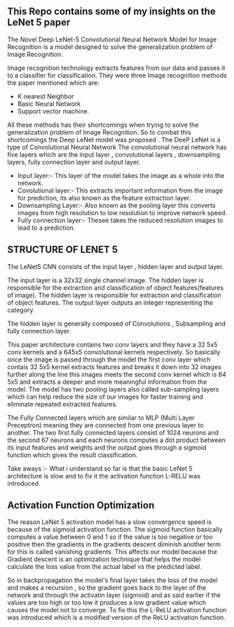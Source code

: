 ## This Repo contains some  of my insights on the LeNet 5 paper ##

The Novel Deep LeNet-5 Convolutional Neural Network Model for Image Recognition is a model designed
to  solve the generalization problem of Image Recognition.

Image recognition technology extracts features from our data and passes it to a classifier for classification.
They were three Image recognition methods the paper mentioned which are:
- K nearest Neighbor
- Basic Neural Network
- Support vector machine.

All these methods has their shortcomings when trying to solve the generalization problem of Image Recognition.
So to combat this shortcomings the Deep LeNet model was proposed .
The DeeP LeNet is a type of Convolutional Neural Network
The convolutional neural network has five layers which are the input layer , convolutional layers , downsampling layers,
fully connection layer and output layer.
- Input layer:- This layer of the model takes the image as a whole into the network.
- Covolutional layer:- This extracts important information from the image for prediction, its also known as the feature extraction layer.
- Downsampling Layer:- Also known as the pooling layer this converts images from high resolution to low resolution to improve network
  speed.
- Fully connection layer:- Thesee takes the reduced resolution images to lead to a prediction.

## STRUCTURE OF LENET 5
The LeNet5 CNN consists of the input layer , hidden layer and output layer.


The input layer is a 32x32 single channel image. The hidden layer is responsible for the extraction and classification of object features(features of image).
The hidden layer is responsible for extraction and classification of object features.
The output layer  outputs an integer representing the category.

The hidden layer is generally composed of Convolutions , Subsampling and fully connection layer.

This paper architecture contains two conv layers and they have a 32 5x5 conv kernels and a 645x5 convolutional kernels
respectively. So basically once the image is passed through the model the first conv layer which contais 32 5x5 kernel 
extracts features and breaks it down into 32 images further along the line this images meets the second conv kernel which is
64 5x5 and extracts a deeper and more meaningful information from the model.
The model has two pooling layers also called sub-sampling layers which can help reduce the size of our images  for faster training and 
eliminate repeated extracted features.

The Fully Connected layers which are similar to MLP (Multi Layer Preceptron) meaning they are connected from one previous layer to another.
The two first fully connected layers consist of 1024 neurons and the second 67 neurons and each neurons computes a dot product between its
input features and weights and the output goes through a sigmoid function which gives the result classification.

Take aways  :- What i understand so far is that the basic LeNet 5 architecture is slow and to fix it the activation function L-RELU was introduced.  

## Activation Function Optimization ##
The reason LeNet 5 activation model has a slow convergence speed is because of the sigmoid activation function.
The sigmoid function basically computes a value between 0 and 1 so if the value is too negative or too positive then the gradients in 
the gradients descent diminish another term for this is called vanishing gradients.   This affects our model because the Gradient descent
is an optimization technique that helps the model calculate the loss value from the actual label vs the predicted label.

So in backpropagation the model's final layer takes the loss of the model and makes a recursion , so the gradient goes back to the layer of the network and through the activatin layer (sigmoid) and as said earlier if the values are too high or too low it produces a low gradient value which causes the model not to converge. To fix this the L-ReLU activation function was introduced  which is a modified version of the ReLU activation  function.

 


 


